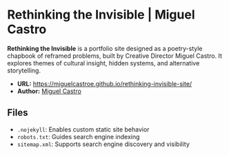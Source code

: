 # Rethinking the Invisible | Miguel Castro

**Rethinking the Invisible** is a portfolio site designed as a poetry-style chapbook of reframed problems, built by Creative Director Miguel Castro. It explores themes of cultural insight, hidden systems, and alternative storytelling.

- **URL:** https://miguelcastroe.github.io/rethinking-invisible-site/
- **Author:** [Miguel Castro](https://www.linkedin.com/in/miguelcastroe/)

## Files
- `.nojekyll`: Enables custom static site behavior
- `robots.txt`: Guides search engine indexing
- `sitemap.xml`: Supports search engine discovery and visibility

